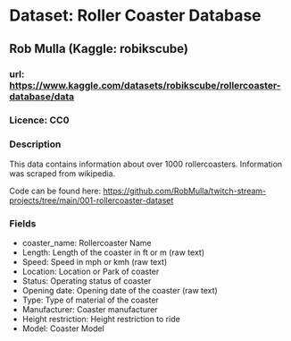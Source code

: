 # Dataset: Roller Coaster Database

## Rob Mulla (Kaggle: robikscube)

### url: https://www.kaggle.com/datasets/robikscube/rollercoaster-database/data

### Licence: CC0

### Description

This data contains information about over 1000 rollercoasters. Information was scraped from wikipedia.

Code can be found here: https://github.com/RobMulla/twitch-stream-projects/tree/main/001-rollercoaster-dataset

### Fields

- coaster_name: Rollercoaster Name
- Length: Length of the coaster in ft or m (raw text)
- Speed: Speed in mph or kmh (raw text)
- Location: Location or Park of coaster
- Status: Operating status of coaster
- Opening date: Opening date of the coaster (raw text)
- Type: Type of material of the coaster
- Manufacturer: Coaster manufacturer
- Height restriction: Height restriction to ride
- Model: Coaster Model